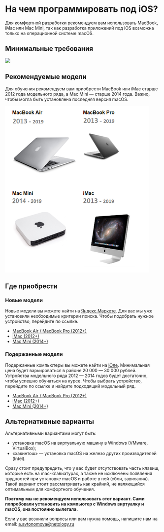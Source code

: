 # На чем программировать под iOS?

Для комфортной разработки рекомендуем вам использовать MacBook, iMac или Mac Mini, так как разработка приложений под iOS возможна только на операционной системе macOS.

## Минимальные требования

![](pic/mac.png)

## Рекомендуемые модели

Для обучения рекомендуем вам приобрести MacBook или iMac старше 2012 года модельного ряда, а Mac Mini — старше 2014 года. Важно, чтобы могла быть установлена последняя версия macOS.

![](pic/mac2.png)




## Где приобрести

### Новые модели
Новые модели вы можете найти на [Яндекс.Маркете](https://market.yandex.ru). Для вас мы уже установили необходимые критерии поиска. Чтобы подобрать нужное устройство, перейдите по ссылке.

* [MacBook Air / MacBook Pro (2012+)](https://market.yandex.ru/catalog--noutbuki/54544/list?hid=91013&glfilter=5085104%3A12106116&glfilter=7893318%3A153043&glfilter=13904377%3A15987695&glfilter=15938685%3A15938706%2C15938699&onstock=1&local-offers-first=0&how=aprice)
* [iMac (2012+)](https://market.yandex.ru/catalog--monobloki/61323/list?hid=12382295&glfilter=7893318%3A153043&glfilter=12396045%3A12396066%2C12396068%2C12396067%2C12396064&glfilter=12396333%3A15028774&glfilter=15051075%3A15051342%2C15347736%2C15051351%2C15051355%2C16340680%2C15051359%2C16340814%2C16701215%2C15051401%2C15051405&onstock=1&local-offers-first=0)
* [Mac Mini (2014+)](https://market.yandex.ru/catalog--nastolnye-kompiutery/54542/list?hid=91011&glfilter=6050807%3A6050815&glfilter=6050883%3A15007400%2C15007398&glfilter=7893318%3A153043&glfilter=16230863%3A16230867%2C16230866&onstock=1&local-offers-first=0)

### Подержанные модели
Подержанные компьютеры вы можете найти на [Юле](https://youla.ru/). Минимальная цена будет варьироваться в районе 20 000 — 30 000 рублей. Устройства модельного ряда 2012 — 2014 годов будет достаточно, чтобы успешно обучаться на курсе. Чтобы выбрать устройство, перейдите по ссылке и найдите подходящий модельный ряд.     
* [MacBook Air / MacBook Pro (2012+)](https://youla.ru/moskva/kompyutery/noutbuki?attributes[notebook_brand][0]=9241&attributes[notebook_tip][0]=9236&attributes[ram_memory][0]=166202&attributes[sort_field]=date_published)
* [iMac (2012+)](https://youla.ru/moskva/kompyutery/nastolnye-monobloki/monobloki?attributes%5Bram_memory%5D%5B0%5D=166202&attributes%5Bram_memory%5D%5B1%5D=166203&attributes%5Bram_memory%5D%5B2%5D=166204&attributes%5Bram_memory%5D%5B3%5D=166205&attributes%5Bram_memory%5D%5B4%5D=166206&attributes%5Bram_memory%5D%5B5%5D=166207&attributes%5Bram_memory%5D%5B6%5D=166210&q=imac)
* [Mac Mini (2014+)](https://youla.ru/moskva/kompyutery/nastolnye-monobloki?attributes[ram_memory][0]=166202&attributes[ram_memory][1]=166203&attributes[ram_memory][2]=166204&attributes[ram_memory][3]=166205&attributes[ram_memory][4]=166206&attributes[ram_memory][5]=166207&attributes[ram_memory][6]=166210&q=mac%20mini)

 
## Альтернативные варианты

Альтернативными вариантами могут быть:
* установка macOS на виртуальную машину в Windows (VMware, VirtualBox);
* «хакинтош» — установка macOS на железо других производителей (Intel). 

Сразу стоит предупредить, что у вас будет отсутствовать часть клавиш, которые есть на mac-клавиатурах, а также не исключены появления трудностей при установке macOS и работе в ней (сбои, зависания). Такой вариант стоит рассматривать как крайний, не являющийся оптимальным для комфортного обучения.

**Поэтому мы не рекомендуем использовать этот вариант. Сами попробовали установить на компьютер с Windows виртуалку и macOS, она постоянно вылетала.**


Если у вас возникли вопросы или вам нужна помощь, напишите нам на email: [a.avtonomova@netology.ru](mailto:a.avtonomova@netology.ru)


